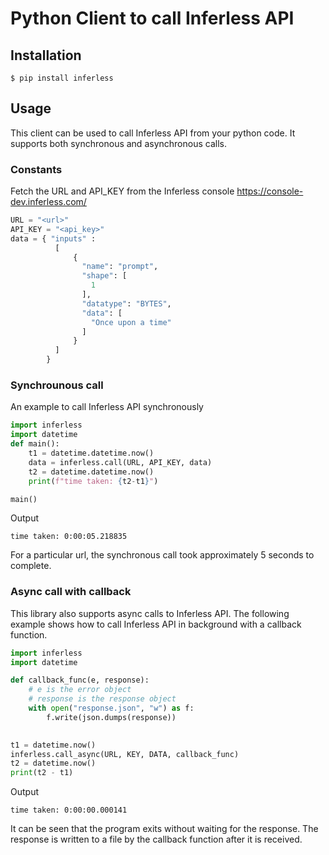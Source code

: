 # Python Client to call Inferless API

## Installation
```console
$ pip install inferless
```

## Usage
This client can be used to call Inferless API from your python code. It supports both synchronous and asynchronous calls.
### Constants
Fetch the URL and API_KEY from the Inferless console https://console-dev.inferless.com/
```python
URL = "<url>"
API_KEY = "<api_key>"
data = { "inputs" : 
          [
              {
                "name": "prompt",
                "shape": [
                  1
                ],
                "datatype": "BYTES",
                "data": [
                  "Once upon a time"
                ]
              }
          ]
        }
```

### Synchrounous call
An example to call Inferless API synchronously
```python
import inferless
import datetime
def main():
    t1 = datetime.datetime.now()
    data = inferless.call(URL, API_KEY, data)
    t2 = datetime.datetime.now()
    print(f"time taken: {t2-t1}")

main()
```
Output
```console
time taken: 0:00:05.218835
```
For a particular url, the synchronous call took approximately 5 seconds to complete.

### Async call with callback
This library also supports async calls to Inferless API. The following example shows how to call Inferless API in background with a callback function.
```python
import inferless
import datetime

def callback_func(e, response):
    # e is the error object
    # response is the response object
    with open("response.json", "w") as f:
        f.write(json.dumps(response))
    

t1 = datetime.now()
inferless.call_async(URL, KEY, DATA, callback_func)
t2 = datetime.now()
print(t2 - t1)
```
Output
```console
time taken: 0:00:00.000141
```
It can be seen that the program exits without waiting for the response. The response is written to a file by the callback function after it is received.
